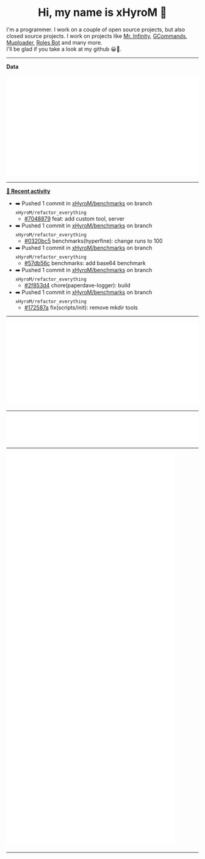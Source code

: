 <p align="center">
    <!-- <img src="https://avatars.githubusercontent.com/u/56601352" width="192" alt="hyro's pfp" /> -->
    <h1 align="center">Hi, my name is xHyroM 👋</h1>
</p>

I'm a programmer. I work on a couple of open source projects, but also closed source projects. I work on projects like [Mr. Infinity](https://discord.com/oauth2/authorize?client_id=720321585625694239&scope=bot%20applications.commands&permissions=8&redirect_uri=https://blobs.gq/imanager&prompt=consent&response_type=code), [GCommands](https://github.com/Garlic-Team/GCommands), [Muploader](https://github.com/xHyroM/Muploader), [Roles Bot](https://github.com/xHyroM/roles-bot) and many more.  
I'll be glad if you take a look at my github 😀👀.

___
**Data**

<img src="https://github.com/xHyroM/xHyroM/blob/master/.cache/base.svg">

___

**[📰 Recent activity](https://github.com/xHyroM)**
* ➡️ Pushed 1 commit in [xHyroM/benchmarks](https://github.com/xHyroM/benchmarks) on branch `xHyroM/refactor_everything`
  * [#7048879](https://github.com/xHyroM/benchmarks/commit/7048879) feat: add custom tool, server
* ➡️ Pushed 1 commit in [xHyroM/benchmarks](https://github.com/xHyroM/benchmarks) on branch `xHyroM/refactor_everything`
  * [#0320bc5](https://github.com/xHyroM/benchmarks/commit/0320bc5) benchmarks(hyperfine): change runs to 100
* ➡️ Pushed 1 commit in [xHyroM/benchmarks](https://github.com/xHyroM/benchmarks) on branch `xHyroM/refactor_everything`
  * [#57db56c](https://github.com/xHyroM/benchmarks/commit/57db56c) benchmarks: add base64 benchmark
* ➡️ Pushed 1 commit in [xHyroM/benchmarks](https://github.com/xHyroM/benchmarks) on branch `xHyroM/refactor_everything`
  * [#2f853d4](https://github.com/xHyroM/benchmarks/commit/2f853d4) chore(paperdave-logger): build
* ➡️ Pushed 1 commit in [xHyroM/benchmarks](https://github.com/xHyroM/benchmarks) on branch `xHyroM/refactor_everything`
  * [#172587a](https://github.com/xHyroM/benchmarks/commit/172587a) fix(scripts/init): remove mkdir tools


___

<img src="https://github.com/xHyroM/xHyroM/blob/master/.cache/isocalendar.svg">

___

<img src="https://github.com/xHyroM/xHyroM/blob/master/.cache/languages.svg">

___

<img src="https://github.com/xHyroM/xHyroM/blob/master/.cache/achievements.svg">

___

